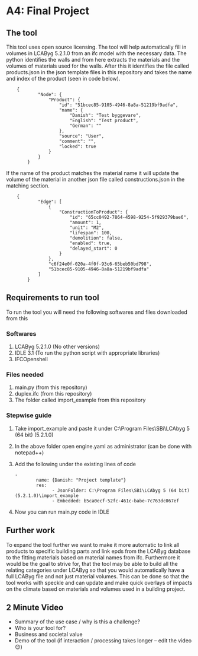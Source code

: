 # A4: Final Project

## The tool
This tool uses open source licensing. The tool will help automatically fill in volumes in LCAByg 5.2.1.0 from an ifc model with the necessary data. The python identifies the walls and from here extracts the materials and the volumes of materials used for the walls. After this it identifies the file called products.json in the json template files in this repository and takes the name and index of the product (seen in code below). 


        {
                "Node": {
                    "Product": {
                        "id": "51bcec85-9105-4946-8a8a-51219bf9adfa",
                        "name": {
                            "Danish": "Test byggevare",
                            "English": "Test product",
                            "German": ""
                        },
                        "source": "User",
                        "comment": "",
                        "locked": true
                    }
                }
            }


If the name of the product matches the material name it will update the volume of the material in another json file called constructions.json in the matching section.

        {
                "Edge": [
                    {
                        "ConstructionToProduct": {
                            "id": "65cc0492-7864-4598-9254-5f929379bae6",
                            "amount": 1,
                            "unit": "M2",
                            "lifespan": 100,
                            "demolition": false,
                            "enabled": true,
                            "delayed_start": 0
                        }
                    },
                    "c6f24e0f-020a-4f0f-93c6-65beb50bd798",
                    "51bcec85-9105-4946-8a8a-51219bf9adfa"
                ]
            }

## Requirements to run tool

To run the tool you will need the following softwares and files downloaded from this 

### Softwares
1. LCAByg 5.2.1.0 (No other versions)
2. IDLE 3.1 (To run the python script with appropriate libraries)
3. IFCOpenshell 

### Files needed
1. main.py (from this repository)
2. duplex.ifc (from this repository)
3. The folder called import_example from this repository

### Stepwise guide
1. Take import_example and paste it under C:\Program Files\SBi\LCAbyg 5 (64 bit) (5.2.1.0)
2. In the above folder open engine.yaml as administrator (can be done with notepad++)
3. Add the following under the existing lines of code

       -
               name: {Danish: "Project template"}
               res: 
                     - JsonFolder: C:\Program Files\SBi\LCAbyg 5 (64 bit) (5.2.1.0)\import_example
                     - Embedded: b5ca0ecf-52fc-461c-babe-7c763dc067ef
4. Now you can run main.py code in IDLE


## Further work
To expand the tool further we want to make it more automatic to link all products to specific building parts and link epds from the LCAByg database to the fitting materials based on material names from ifc. Furthermore it would be the goal to strive for, that the tool may be able to build all the relating categories under LCAByg so that you would automatically have a full LCAByg file and not just material volumes. This can be done so that the tool works with speckle and can update and make quick overlays of impacts on the climate based on materials and volumes used in a building project.


## 2 Minute Video
- Summary of the use case / why is this a challenge?
- Who is your tool for?
- Business and societal value
- Demo of the tool (if interaction / processing takes longer – edit the video 😊)




